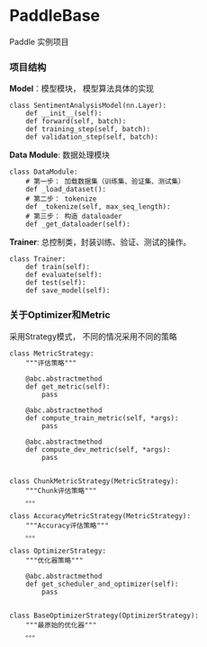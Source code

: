# PaddleBase

Paddle 实例项目

### 项目结构 

**Model**：模型模块， 模型算法具体的实现

```
class SentimentAnalysisModel(nn.Layer):
    def __init__(self):
    def forward(self, batch):
    def training_step(self, batch):
    def validation_step(self, batch):
```

**Data Module**: 数据处理模块

```
class DataModule:
    # 第一步： 加载数据集（训练集、验证集、测试集）
    def _load_dataset():
    # 第二步： tokenize
    def _tokenize(self, max_seq_length):
    # 第三步： 构造 dataloader
    def _get_dataloader(self):
```


**Trainer**: 总控制类，封装训练、验证、测试的操作。

```
class Trainer:
    def train(self):
    def evaluate(self):
    def test(self):
    def save_model(self):
```


### 关于Optimizer和Metric

采用Strategy模式， 不同的情况采用不同的策略


```
class MetricStrategy:
    """评估策略"""

    @abc.abstractmethod
    def get_metric(self):
        pass

    @abc.abstractmethod
    def compute_train_metric(self, *args):
        pass

    @abc.abstractmethod
    def compute_dev_metric(self, *args):
        pass
     

class ChunkMetricStrategy(MetricStrategy):
    """Chunk评估策略"""
	。。。

class AccuracyMetricStrategy(MetricStrategy):
    """Accuracy评估策略"""
    。。。
```



```
class OptimizerStrategy:
    """优化器策略"""

    @abc.abstractmethod
    def get_scheduler_and_optimizer(self):
        pass


class BaseOptimizerStrategy(OptimizerStrategy):
    """最原始的优化器"""
	。。。
```

